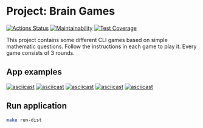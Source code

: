 # Project: Brain Games

[![Actions Status](https://github.com/makseem-g/java-project-61/actions/workflows/hexlet-check.yml/badge.svg)](https://github.com/makseem-g/java-project-61/actions)
[![Maintainability](https://api.codeclimate.com/v1/badges/3e06796ab5fc5d15be26/maintainability)](https://codeclimate.com/github/makseem-g/java-project-61/maintainability)
[![Test Coverage](https://api.codeclimate.com/v1/badges/3e06796ab5fc5d15be26/test_coverage)](https://codeclimate.com/github/makseem-g/java-project-61/test_coverage)

This project contains some different CLI games based on simple mathematic questions.
Follow the instructions in each game to play it.
Every game consists of 3 rounds.

## App examples

[![asciicast](https://asciinema.org/a/TXL8rC7HvnhpKUGcHGpywx2Zr.svg)](https://asciinema.org/a/TXL8rC7HvnhpKUGcHGpywx2Zr)
[![asciicast](https://asciinema.org/a/js0NLvVohurKCKPwKipnd1vcn.svg)](https://asciinema.org/a/js0NLvVohurKCKPwKipnd1vcn)
[![asciicast](https://asciinema.org/a/nrAzhqhqYn9zT9AhCyLNaa6bd.svg)](https://asciinema.org/a/nrAzhqhqYn9zT9AhCyLNaa6bd)
[![asciicast](https://asciinema.org/a/r8zajtCsurOoTrvwFUAxXYmD2.svg)](https://asciinema.org/a/r8zajtCsurOoTrvwFUAxXYmD2)
[![asciicast](https://asciinema.org/a/6etsQTkhqqodBzVrZMXcdLrFq.svg)](https://asciinema.org/a/6etsQTkhqqodBzVrZMXcdLrFq)

## Run application

```bash
make run-dist
```

